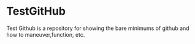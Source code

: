 # TestGitHub

Test Github is a repository for showing the bare minimums of github and how to maneuver,function, etc.

